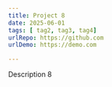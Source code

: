 ```yaml
---
title: Project 8
date: 2025-06-01
tags: [ tag2, tag3, tag4]
urlRepo: https://github.com
urlDemo: https://demo.com

---
```

Description 8